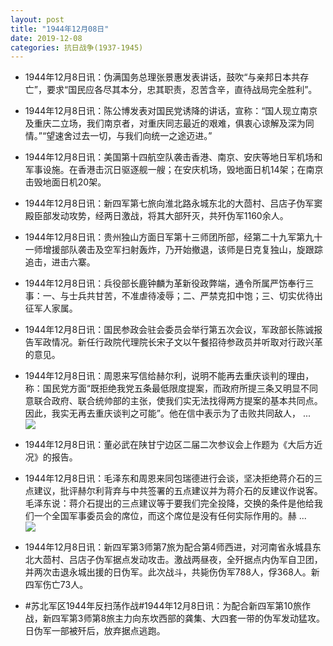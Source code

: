 ```yaml
---
layout: post
title: "1944年12月08日"
date: 2019-12-08
categories: 抗日战争(1937-1945)
---
```


<meta name="referrer" content="no-referrer" />

- 1944年12月8日讯：伪满国务总理张景惠发表讲话，鼓吹“与亲邦日本共存亡”，要求“国民应各尽其本分，忠其职责，忍苦含辛，直待战局完全胜利”。 

- 1944年12月8日讯：陈公博发表对国民党诱降的讲话，宣称：“国人现立南京及重庆二立场，我们南京者，对重庆同志最近的艰难，俱衷心谅解及深为同情。”“望速舍过去一切，与我们向统一之途迈进。” 

- 1944年12月8日讯：美国第十四航空队袭击香港、南京、安庆等地日军机场和军事设施。在香港击沉日驱逐舰一艘；在安庆机场，毁地面日机14架；在南京击毁地面日机20架。 

- 1944年12月8日讯：新四军第七旅向淮北路永城东北的大茴村、吕店子伪军窦殿臣部发动攻势，经两日激战，将其大部歼灭，共歼伪军1160余人。 

- 1944年12月8日讯：贵州独山方面日军第十三师团所部，经第二十九军第九十一师增援部队袭击及空军扫射轰炸，乃开始撤退，该师是日克复独山，旋跟踪追击，进击六寨。 

- 1944年12月8日讯：兵役部长鹿钟麟为革新役政弊端，通令所属严饬奉行三事：一、与士兵共甘苦，不准虐待凌辱；二、严禁克扣中饱；三、切实优待出征军人家属。 

- 1944年12月8日讯：国民参政会驻会委员会举行第五次会议，军政部长陈诚报告军政情况。新任行政院代理院长宋子文以午餐招待参政员并听取对行政兴革的意见。 

- 1944年12月8日讯：周恩来写信给赫尔利，说明不能再去重庆谈判的理由，称：国民党方面“既拒绝我党五条最低限度提案，而政府所提三条又明显不同意联合政府、联合统帅部的主张，使我们实无法找得两方提案的基本共同点。因此，我实无再去重庆谈判之可能”。他在信中表示为了击败共同敌人， ... <br/><img src="https://wx1.sinaimg.cn/large/aca367d8ly1g9p89z4gwwj20c809zaa4.jpg" />

- 1944年12月8日讯：董必武在陕甘宁边区二届二次参议会上作题为《大后方近况》的报告。 

- 1944年12月8日讯：毛泽东和周恩来同包瑞德进行会谈，坚决拒绝蒋介石的三点建议，批评赫尔利背弃与中共签署的五点建议并为蒋介石的反建议作说客。毛泽东说：蒋介石提出的三点建议等于要我们完全投降，交换的条件是他给我们一个全国军事委员会的席位，而这个席位是没有任何实际作用的。赫 ... <br/><img src="https://wx1.sinaimg.cn/large/aca367d8ly1g9p4t6abk3j20c80gsaad.jpg" />

- 1944年12月8日讯：新四军第3师第7旅为配合第4师西进，对河南省永城县东北大茴村、吕店子伪军据点发动攻击。激战两昼夜，全歼据点内伪军自卫团，并两次击退永城出援的日伪军。此次战斗，共毙伤伪军788人，俘368人。新四军伤亡73人。 

- #苏北军区1944年反扫荡作战#1944年12月8日讯：为配合新四军第10旅作战，新四军第3师第8旅主力向东坎西部的龚集、大四套一带的伪军发动猛攻。日伪军一部被歼后，放弃据点逃跑。 

